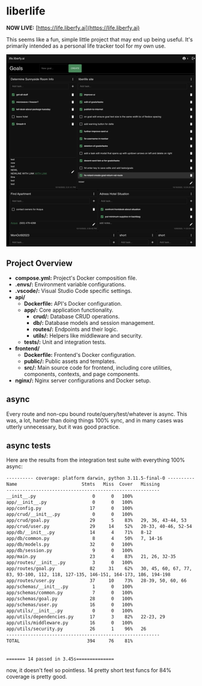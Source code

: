 # liberlife

**NOW LIVE:** [https://life.liberfy.ai](https://life.liberfy.ai)

This seems like a fun, simple little project that may end up being useful. It's primarily intended as a personal life tracker tool for my own use.

![App Preview](/preview.png)

## Project Overview

- **compose.yml:** Project's Docker composition file.
- **.envs/:** Environment variable configurations.
- **.vscode/:** Visual Studio Code specific settings.
- **api/**
  - **Dockerfile:** API's Docker configuration.
  - **app/:** Core application functionality.
    - **crud/:** Database CRUD operations.
    - **db/:** Database models and session management.
    - **routes/:** Endpoints and their logic.
    - **utils/:** Helpers like middleware and security.
  - **tests/:** Unit and integration tests.
- **frontend/**
  - **Dockerfile:** Frontend's Docker configuration.
  - **public/:** Public assets and templates.
  - **src/:** Main source code for frontend, including core utilities, components, contexts, and page components.
- **nginx/:** Nginx server configurations and Docker setup.

## async

Every route and non-cpu bound route/query/test/whatever is async. This was, a lot, harder than doing things 100% sync, and in many cases was utterly unnecessary, but it was good practice.

## async tests

Here are the results from the integration test suite with everything 100% async:

```
---------- coverage: platform darwin, python 3.11.5-final-0 ----------
Name                        Stmts   Miss  Cover   Missing
---------------------------------------------------------
__init__.py                     0      0   100%
app/__init__.py                 0      0   100%
app/config.py                  17      0   100%
app/crud/__init__.py            0      0   100%
app/crud/goal.py               29      5    83%   29, 36, 43-44, 53
app/crud/user.py               29     14    52%   20-33, 40-46, 52-54
app/db/__init__.py             14      4    71%   8-12
app/db/common.py                8      4    50%   7, 14-16
app/db/models.py               32      0   100%
app/db/session.py               9      0   100%
app/main.py                    23      4    83%   21, 26, 32-35
app/routes/__init__.py          3      0   100%
app/routes/goal.py             82     31    62%   30, 45, 60, 67, 77, 83, 93-100, 112, 118, 127-135, 146-151, 164-173, 186, 194-198
app/routes/user.py             37     10    73%   28-39, 50, 60, 66
app/schemas/__init__.py         1      0   100%
app/schemas/common.py           7      0   100%
app/schemas/goal.py            28      0   100%
app/schemas/user.py            16      0   100%
app/utils/__init__.py           0      0   100%
app/utils/dependencies.py      17      3    82%   22-23, 29
app/utils/middleware.py        16      0   100%
app/utils/security.py          26      1    96%   26
---------------------------------------------------------
TOTAL                         394     76    81%


======= 14 passed in 3.45s==============
```

now, it doesn't feel so pointless. 14 pretty short test funcs for 84% coverage is pretty good.
